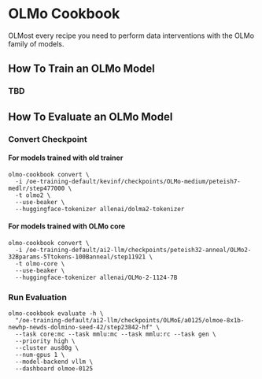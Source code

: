 # OLMo Cookbook

OLMost every recipe you need to perform data interventions with the OLMo family of models.

## How To Train an OLMo Model

### TBD

## How To Evaluate an OLMo Model

### Convert Checkpoint

#### For models trained with old trainer

```shell
olmo-cookbook convert \
  -i /oe-training-default/kevinf/checkpoints/OLMo-medium/peteish7-medlr/step477000 \
  -t olmo2 \
  --use-beaker \
  --huggingface-tokenizer allenai/dolma2-tokenizer
```

#### For models trained with OLMo core

```shell
olmo-cookbook convert \
  -i /oe-training-default/ai2-llm/checkpoints/peteish32-anneal/OLMo2-32Bparams-5Ttokens-100Banneal/step11921 \
  -t olmo-core \
  --use-beaker \
  --huggingface-tokenizer allenai/OLMo-2-1124-7B
```

### Run Evaluation

```shell
olmo-cookbook evaluate -h \
  "/oe-training-default/ai2-llm/checkpoints/OLMoE/a0125/olmoe-8x1b-newhp-newds-dolmino-seed-42/step23842-hf" \
  --task core:mc --task mmlu:mc --task mmlu:rc --task gen \
  --priority high \
  --cluster aus80g \
  --num-gpus 1 \
  --model-backend vllm \
  --dashboard olmoe-0125
```
